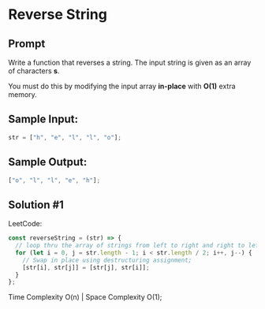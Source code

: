 # Reverse String

## Prompt

Write a function that reverses a string. The input string is given as an array of characters **s**.

You must do this by modifying the input array **in-place** with **O(1)** extra memory.

## Sample Input:

```js
str = ["h", "e", "l", "l", "o"];
```

## Sample Output:

```js
["o", "l", "l", "e", "h"];
```

## Solution #1

LeetCode:

```js
const reverseString = (str) => {
  // loop thru the array of strings from left to right and right to left
  for (let i = 0, j = str.length - 1; i < str.length / 2; i++, j--) {
    // Swap in place using destructuring assignment;
    [str[i], str[j]] = [str[j], str[i]];
  }
};
```

Time Complexity O(n) | Space Complexity O(1);
